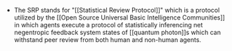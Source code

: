 - The SRP stands for "[[Statistical Review Protocol]]" which is a protocol utilized by the [[Open Source Universal Basic Intelligence Communities]] in which agents execute a protocol of statistically inferencing net negentropic feedback system states of [[quantum photon]]s which can withstand peer review from both human and non-human agents.